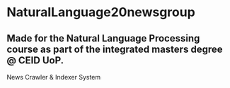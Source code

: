 # NaturalLanguage20newsgroup
## Made for the Natural Language Processing course as part of the integrated masters degree @ CEID UoP.

News Crawler &amp; Indexer System
